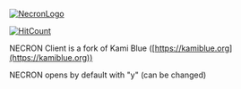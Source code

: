 [![NecronLogo](https://github.com/dvorakabc/client/raw/master/src/main/resources/installer/necron.png)]()

[![HitCount](http://hits.dwyl.com/dvorakabc/client.svg)](http://hits.dwyl.com/dvorakabc/client)

NECRON Client is a fork of Kami Blue ([https://kamiblue.org](https://kamiblue.org))

NECRON opens by default with "y" (can be changed)